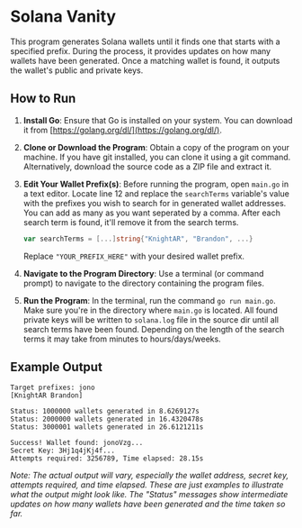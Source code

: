 # Solana Vanity

This program generates Solana wallets until it finds one that starts with a specified prefix. During the process, it provides updates on how many wallets have been generated. Once a matching wallet is found, it outputs the wallet's public and private keys.

## How to Run

1. **Install Go**: Ensure that Go is installed on your system. You can download it from [https://golang.org/dl/](https://golang.org/dl/).

2. **Clone or Download the Program**: Obtain a copy of the program on your machine. If you have git installed, you can clone it using a git command. Alternatively, download the source code as a ZIP file and extract it.

3. **Edit Your Wallet Prefix(s)**: Before running the program, open `main.go` in a text editor. Locate line 12 and replace the `searchTerms` variable's value with the prefixes you wish to search for in generated wallet addresses. You can add as many as you want seperated by a comma. After each search term is found, it'll remove it from the search terms.
   
    ```go
    var searchTerms = [...]string{"KnightAR", "Brandon", ...}
    ```

    Replace `"YOUR_PREFIX_HERE"` with your desired wallet prefix.

4. **Navigate to the Program Directory**: Use a terminal (or command prompt) to navigate to the directory containing the program files.

5. **Run the Program**: In the terminal, run the command `go run main.go`. Make sure you're in the directory where `main.go` is located. All found private keys will be written to `solana.log` file in the source dir until all search terms have been found. Depending on the length of the search terms it may take from minutes to hours/days/weeks.

## Example Output

```
Target prefixes: jono
[KnightAR Brandon]

Status: 1000000 wallets generated in 8.6269127s
Status: 2000000 wallets generated in 16.4320478s
Status: 3000001 wallets generated in 26.6121211s

Success! Wallet found: jonoVzg...
Secret Key: 3Hj1q4jKj4f...
Attempts required: 3256789, Time elapsed: 28.15s

```

*Note: The actual output will vary, especially the wallet address, secret key, attempts required, and time elapsed. These are just examples to illustrate what the output might look like. The "Status" messages show intermediate updates on how many wallets have been generated and the time taken so far.*
